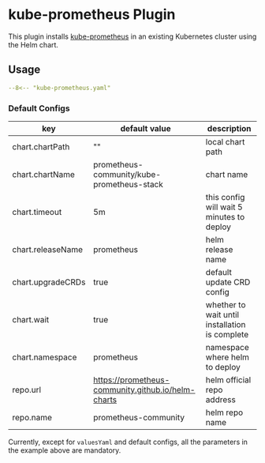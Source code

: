 # kube-prometheus Plugin

This plugin installs [kube-prometheus](https://github.com/prometheus-operator/kube-prometheus) in an existing Kubernetes cluster using the Helm chart.

## Usage

```yaml
--8<-- "kube-prometheus.yaml"
```

### Default Configs

| key                | default value                                      | description                                        |
| ----               | ----                                               | ----                                               |
| chart.chartPath    | ""                                                 | local chart path                                   |
| chart.chartName    | prometheus-community/kube-prometheus-stack         | chart name                                         |
| chart.timeout      | 5m                                                 | this config will wait 5 minutes to deploy          |
| chart.releaseName  | prometheus                                         | helm release name                                  |
| chart.upgradeCRDs  | true                                               | default update CRD config                          |
| chart.wait         | true                                               | whether to wait until installation is complete     |
| chart.namespace    | prometheus                                         | namespace where helm to deploy                     |
| repo.url           | https://prometheus-community.github.io/helm-charts | helm official repo address                         |
| repo.name          | prometheus-community                               | helm repo name                                     |

Currently, except for `valuesYaml` and default configs, all the parameters in the example above are mandatory.
